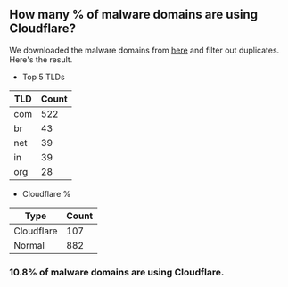 ## How many % of malware domains are using Cloudflare?


We downloaded the malware domains from [here](https://urlhaus.abuse.ch) and filter out duplicates.
Here's the result.


[//]: # (start replacement)


- Top 5 TLDs

| TLD | Count |
| --- | --- |
| com | 522 |
| br | 43 |
| net | 39 |
| in | 39 |
| org | 28 |


- Cloudflare %

| Type | Count |
| --- | --- |
| Cloudflare | 107 |
| Normal | 882 |


### 10.8% of malware domains are using Cloudflare.